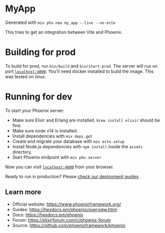# MyApp

Generated with `mix phx.new my_app --live --no-ecto`

This tries to get an integration between Vite and Phoenix.


# Building for prod

To build for prod, run `bin/build` and `bin/start-prod`. The server will run on port [`localhost:4000`](http://localhost:4000).
You'll need docker installed to build the image. This was tested on linux.

# Running for dev

To start your Phoenix server:

  * Make sure Elixir and Erlang are installed. `brew install elixir` should be fine.
  * Make sure node v14 is installed.
  * Install dependencies with `mix deps.get`
  * Create and migrate your database with `mix ecto.setup`
  * Install Node.js dependencies with `npm install` inside the `assets` directory.
  * Start Phoenix endpoint with `mix phx.server`

Now you can visit [`localhost:4000`](http://localhost:4000) from your browser.

Ready to run in production? Please [check our deployment guides](https://hexdocs.pm/phoenix/deployment.html).

## Learn more

  * Official website: https://www.phoenixframework.org/
  * Guides: https://hexdocs.pm/phoenix/overview.html
  * Docs: https://hexdocs.pm/phoenix
  * Forum: https://elixirforum.com/c/phoenix-forum
  * Source: https://github.com/phoenixframework/phoenix
